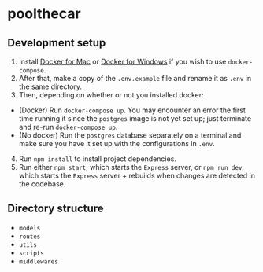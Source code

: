 # poolthecar

## Development setup

1. Install [Docker for Mac](https://docs.docker.com/docker-for-mac/install) or [Docker for Windows](https://docs.docker.com/docker-for-windows/install) if you wish to use `docker-compose`.
2. After that, make a copy of the `.env.example` file and rename it as `.env` in the same directory.
3. Then, depending on whether or not you installed docker:

- (Docker) Run `docker-compose up`. You may encounter an error the first time running it since the `postgres` image is not yet set up; just terminate and re-run `docker-compose up`.
- (No docker) Run the `postgres` database separately on a terminal and make sure you have it set up with the configurations in `.env`.

4. Run `npm install` to install project dependencies.
5. Run either `npm start`, which starts the `Express` server, or `npm run dev`, which starts the `Express` server + rebuilds when changes are detected in the codebase.

## Directory structure

- `models`
- `routes`
- `utils`
- `scripts`
- `middlewares`
